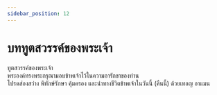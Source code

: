 ```yaml
---
sidebar_position: 12
---
```


# บททูตสวรรค์ของพระเจ้า

ทูตสวรรค์ของพระเจ้า  
พระองค์ทรงพระกรุณามอบข้าพเจ้าไว้ในความอารักขาของท่าน  
โปรดส่องสว่าง พิทักษ์รักษา คุ้มครอง และนำทางชีวิตข้าพเจ้าในวันนี้ (คืนนี้) ด้วยเทอญ อาแมน